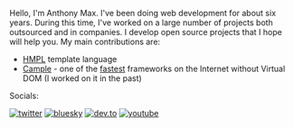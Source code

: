 Hello, I'm Anthony Max. I've been doing web development for about six years. During this time, I've worked on a large number of projects both outsourced and in companies. I develop open source projects that I hope will help you. My main contributions are:

- [HMPL](https://github.com/hmpl-language/hmpl) template language
- [Cample](https://github.com/Camplejs/Cample.js) - one of the [fastest](https://krausest.github.io/js-framework-benchmark/2024/table_chrome_130.0.6723.58.html) frameworks on the Internet without Virtual DOM (I worked on it in the past)

Socials:

[![twitter](https://img.shields.io/badge/Twitter-000?style=for-the-badge&logo=x&logoColor=white)](https://x.com/aanthonymax)
[![bluesky](https://img.shields.io/badge/BlueSky-000?style=for-the-badge&logo=bluesky&logoColor=white)](https://bsky.app/profile/anthonymax.bsky.social)
[![dev.to](https://img.shields.io/badge/Dev.to-000?style=for-the-badge&logo=dev.to&logoColor=white)](https://dev.to/anthonymax)
[![youtube](https://img.shields.io/badge/YouTube-000?style=for-the-badge&logo=youtube&logoColor=white)](https://www.youtube.com/@aaanthonymax)

